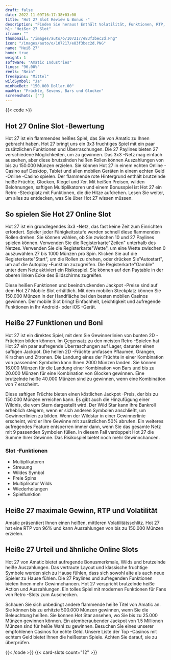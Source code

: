 ```yaml
---
draft: false
date: 2022-11-09T16:17:38+03:00
title: "Hot 27 Slot Review & Bonus -"
description: "Finden Sie heraus! Enthält Volatilität, Funktionen, RTP, Bonusangebote und alle Details, die Sie benötigen."
h1: "Heißer 27 Slot"
iframe: ""
thumbnail: "/images/auto/o/107217/e83f3bec2d.Png"
icon: "/images/auto/o/107217/e83f3bec2d.PNG"
name: "Heiß 27"
home: true
weight: 1
software: "Amatic Industries"
lines: "96.00%"
reels: "Nein"
freeSpins: "Mittel"
wildSymbol: "Ja"
minMaxBet: "150.000 Dollar.00"
maxWin: "Früchte, Sevens, Bars und Glocken"
screenshots: [""]
---
```


{{< code >}}<h2>Hot 27 Online Slot -Bewertung</h2><p>Hot 27 ist ein flammendes heißes Spiel, das Sie von Amatic zu Ihnen gebracht haben. Hot 27 bringt uns ein 3x3 fruchtiges Spiel mit ein paar zusätzlichen Funktionen und Überraschungen. Die 27 Paylines bieten 27 verschiedene Möglichkeiten, um zu gewinnen. Das 3x3 -Netz mag einfach aussehen, aber diese brutzelnden heißen Rollen können Auszahlungen von bis zu 150.000 Münzen erzielen. Sie können Hot 27 in einem echten Online -Casino auf Desktop, Tablet und allen mobilen Geräten in einem echten Geld -Online -Casino spielen. Der flammende rote Hintergrund enthält brutzelnde heiße Früchte, Glocken, Riegel und 7er. Mit heißen Preisen, wilden Belohnungen, saftigen Multiplikatoren und einem Bonusspiel ist Hot 27 ein Retro -Steckplatz mit Funktionen, die die Hitze aufdrehen. Lesen Sie weiter, um alles zu entdecken, was Sie über Hot 27 wissen müssen.</p><h2>So spielen Sie Hot 27 Online Slot</h2><p>Hot 27 ist ein grundlegendes 3x3 -Netz, das fast keine Zeit zum Einrichten erfordert. Spieler jeder Fähigkeitsstufe werden schnell diese flammenden Rollen drehen. Sie können wählen, ob Sie zwischen 10 und 27 Paylines spielen können. Verwenden Sie die Registerkarte"Zeilen" unterhalb des Netzes. Verwenden Sie die Registerkarte"Wette", um eine Wette zwischen 0 auszuwählen.27 bis 1000 Münzen pro Spin. Klicken Sie auf die Registerkarte"Start", um die Rollen zu drehen, oder drücken Sie"Autostart", um auf die Autoplay -Funktion zuzugreifen. Die Registerkarte"Gamble" unter dem Netz aktiviert ein Risikospiel. Sie können auf den Paytable in der oberen linken Ecke des Bildschirms zugreifen.</p><p>Diese heißen Funktionen und beeindruckenden Jackpot -Preise sind auf dem Hot 27 Mobile Slot erhältlich. Mit dem mobilen Steckplatz können Sie 150.000 Münzen in der Handfläche bei den besten mobilen Casinos gewinnen. Der mobile Slot bringt Einfachheit, Leichtigkeit und aufregende Funktionen in Ihr Android- oder iOS -Gerät.</p><h2>Heiße 27 Funktionen und Boni</h2><p>Hot 27 ist ein direktes Spiel, mit dem Sie Gewinnerlinien von bunten 2D -Früchten bilden können. Im Gegensatz zu den meisten Retro -Spielen hat Hot 27 ein paar aufregende Überraschungen auf Lager, darunter einen saftigen Jackpot. Die hellen 2D -Früchte umfassen Pflaumen, Orangen, Kirschen und Zitronen. Die Landung eines der Früchte in einer Kombination von passenden Symbolen kann Ihnen 2000 Münzen landen. Sie können 16.000 Münzen für die Landung einer Kombination von Bars und bis zu 20.000 Münzen für eine Kombination von Glocken gewinnen. Eine brutzelnde heiße 40.000 Münzen sind zu gewinnen, wenn eine Kombination von 7 erscheint.</p><p>Diese saftigen Früchte bieten einen köstlichen Jackpot -Preis, der bis zu 150.000 Münzen erreichen kann. Es gibt auch die Hinzufügung einer Wildnis, die vom Stern dargestellt wird. Der Wild Star kann Ihre Bankroll erheblich steigern, wenn er sich anderen Symbolen anschließt, um Gewinnerlinien zu bilden. Wenn der Wildstar in einer Gewinnerlinie erscheint, wird er Ihre Gewinne mit zusätzlichen 50% abrufen. Ein weiteres aufregendes Feature entsperren immer dann, wenn Sie das gesamte Netz mit 9 passenden Symbolen füllen. In diesem Fall verdoppelt Hot 27 die Summe Ihrer Gewinne. Das Risikospiel bietet noch mehr Gewinnchancen.</p><h3>
Slot -Funktionen</h3><ul>
<li></span>
Multiplikatoren</li>
<li></span>
Streuung</li>
<li></span>
Wildes Symbol</li>
<li></span>
Freie Spins</li>
<li></span>
Multiplikator Wilds</li>
<li></span>
Wiederholungen</li>
<li></span>
Spielfunktion</li></ul><h2>Heiße 27 maximale Gewinn, RTP und Volatilität</h2><p>Amatic präsentiert Ihnen einen heißen, mittleren Volatilitätsschlitz. Hot 27 hat eine RTP von 96% und kann Auszahlungen von bis zu 150.000 Münzen erzielen.</p><h2>Heiße 27 Urteil und ähnliche Online Slots</h2><p>Hot 27 von Amatic bietet aufregende Bonusmerkmale, Wilds und brutzelnde heiße Auszahlungen. Das vertraute Layout und klassische fruchtige Symbole werden sich zu Hause fühlen, dass sich sowohl alte als auch neue Spieler zu Hause fühlen. Die 27 Paylines und aufregenden Funktionen bieten Ihnen mehr Gewinnchancen. Hot 27 verspricht brutzelnde heiße Action und Auszahlungen. Ein tolles Spiel mit modernen Funktionen für Fans von Retro -Slots zum Auschecken.</p><p>Schauen Sie sich unbedingt andere flammende heiße Titel von Amatic an. Sie können bis zu erhitzte 500.000 Münzen gewinnen, wenn Sie die Beleuchtung heißen. Sie können Hot Star ansehen, wo Sie bis zu 25.000 Münzen gewinnen können. Ein atemberaubender Jackpot von 1.5 Millionen Münzen sind für heiße Wahl zu gewinnen. Besuchen Sie eines unserer empfohlenen Casinos für echte Geld. Unsere Liste der Top -Casinos mit echtem Geld bietet Ihnen die heißesten Spiele. Achten Sie darauf, sie zu überprüfen.</p>{{< /code >}}
 {{< card-slots count="12" >}}